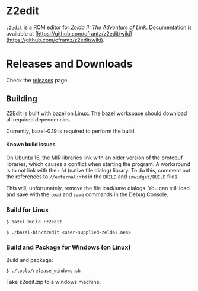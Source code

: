 # Z2edit

`z2edit` is a ROM editor for *Zelda II: The Adventure of Link*.  Documentation
is available at [https://github.com/cfrantz/z2edit/wiki](https://github.com/cfrantz/z2edit/wiki).

# Releases and Downloads

Check the [releases](https://github.com/cfrantz/z2edit/releases) page.

## Building

Z2Edit is built with [bazel](http://bazel.io) on Linux.  The bazel workspace
should download all required dependencies.

Currently, bazel-0.19 is required to perform the build.

#### Known build issues

On Ubuntu 16, the MIR libraries link with an older version of the protobuf
libraries, which causes a conflict when starting the program.  A workaround
is to not link with the `nfd` (native file dialog) library.  To do this,
comment out the references to `//external:nfd` in the `BUILD` and
`imwidget/BUILD` files.

This will, unfortunately, remove the file load/save dialogs.  You can still
load and save with the `load` and `save` commands in the Debug Console.

### Build for Linux

```
$ bazel build :z2edit

$ ./bazel-bin/z2edit <user-supplied-zelda2.nes>
```

### Build and Package for Windows (on Linux)

Build and package:

```
$ ./tools/release_windows.sh
```

Take z2edit.zip to a windows machine.
